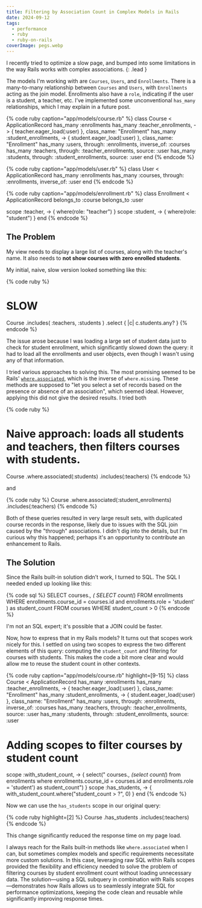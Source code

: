 ```yaml
---
title: Filtering by Association Count in Complex Models in Rails
date: 2024-09-12
tags:
  - performance
  - ruby
  - ruby-on-rails
coverImage: pegs.webp
---
```


I recently tried to optimize a slow page, and bumped into some limitations in the way Rails works with complex associations.
{: .lead }

The models I'm working with are `Courses`, `Users`, and `Enrollments`. There is a many-to-many relationship between `Courses` and `Users`, with `Enrollments` acting as the join model. Enrollments also have a `role`, indicating if the user is a student, a teacher, etc. I’ve implemented some unconventional `has_many` relationships, which I may explain in a future post.

{% code ruby caption="app/models/course.rb" %}
class Course < ApplicationRecord
  has_many :enrollments
  has_many :teacher_enrollments, -> { teacher.eager_load(:user) }, class_name: "Enrollment"
  has_many :student_enrollments, -> { student.eager_load(:user) }, class_name: "Enrollment"
  has_many :users, through: :enrollments, inverse_of: :courses
  has_many :teachers, through: :teacher_enrollments, source: :user
  has_many :students, through: :student_enrollments, source: :user
end
{% endcode %}

{% code ruby caption="app/models/user.rb" %}
class User < ApplicationRecord
  has_many :enrollments
  has_many :courses, through: :enrollments, inverse_of: :user
end
{% endcode %}

{% code ruby caption="app/models/enrollment.rb" %}
class Enrollment < ApplicationRecord
  belongs_to :course
  belongs_to :user

  scope :teacher, -> { where(role: "teacher") }
  scope :student, -> { where(role: "student") }
end
{% endcode %}

## The Problem

My view needs to display a large list of courses, along with the teacher's name. It also needs to **not show courses with zero enrolled students**.

My initial, naive, slow version looked something like this:

{% code ruby %}
# SLOW
Course
  .includes(
    :teachers,
    :students
  )
  .select { |c| c.students.any? }
{% endcode %}

The issue arose because I was loading a large set of student data just to check for student enrollment, which significantly slowed down the query: it had to load all the enrollments and user objects, even though I wasn't using any of that information.

I tried various approaches to solving this. The most promising seemed to be Rails' [`where.associated`](https://guides.rubyonrails.org/active_record_querying.html#where-associated-and-where-missing), which is the inverse of `where.missing`. These methods are supposed to "let you select a set of records based on the presence or absence of an association", which seemed ideal. However, applying this did not give the desired results. I tried both

{% code ruby %}
# Naive approach: loads all students and teachers, then filters courses with students.
Course
  .where.associated(:students)
  .includes(:teachers)
{% endcode %}

and

{% code ruby %}
Course
  .where.associated(:student_enrollments)
  .includes(:teachers)
{% endcode %}

Both of these queries resulted in very large result sets, with duplicated course records in the response, likely due to issues with the SQL join caused by the "through" associations. I didn't dig into the details, but I'm curious why this happened; perhaps it's an opportunity to contribute an enhancement to Rails.

## The Solution

Since the Rails built-in solution didn’t work, I turned to SQL. The SQL I needed ended up looking like this:

{% code sql %}
SELECT
  courses.*,
  (
    SELECT count(*)
    FROM enrollments
    WHERE enrollments.course_id = courses.id and enrollments.role = 'student'
  ) as student_count
FROM courses
WHERE student_count > 0
{% endcode %}

I'm not an SQL expert; it's possible that a JOIN could be faster.

Now, how to express that in my Rails models? It turns out that scopes work nicely for this. I settled on using two scopes to express the two different elements of this query: computing the `student_count` and filtering for courses with students. This makes the code a bit more clear and would allow me to reuse the student count in other contexts.

{% code ruby caption="app/models/course.rb" highlight=[9-15] %}
class Course < ApplicationRecord
  has_many :enrollments
  has_many :teacher_enrollments, -> { teacher.eager_load(:user) }, class_name: "Enrollment"
  has_many :student_enrollments, -> { student.eager_load(:user) }, class_name: "Enrollment"
  has_many :users, through: :enrollments, inverse_of: :courses
  has_many :teachers, through: :teacher_enrollments, source: :user
  has_many :students, through: :student_enrollments, source: :user

  # Adding scopes to filter courses by student count
  scope :with_student_count, -> {
    select("
      courses.*, (select count(*)
      from enrollments
      where enrollments.course_id = courses.id and enrollments.role = 'student') as student_count")
  }
  scope :has_students, -> { with_student_count.where("student_count > ?", 0) }
end
{% endcode %}

Now we can use the `has_students` scope in our original query:

{% code ruby highlight=[2] %}
Course
  .has_students
  .includes(:teachers)
{% endcode %}

This change significantly reduced the response time on my page load.

I always reach for the Rails built-in methods like `where.associated` when I can, but sometimes complex models and specific requirements necessitate more custom solutions. In this case, leveraging raw SQL within Rails scopes provided the flexibility and efficiency needed to solve the problem of filtering courses by student enrollment count without loading unnecessary data. The solution—using a SQL subquery in combination with Rails scopes—demonstrates how Rails allows us to seamlessly integrate SQL for performance optimizations, keeping the code clean and reusable while significantly improving response times.
